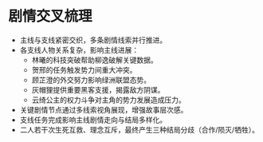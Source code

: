 # 剧情交叉梳理

- 主线与支线紧密交织，多条剧情线索并行推进。
- 各支线人物关系复杂，影响主线进展：
  - 林曦的科技突破帮助柳逸破解关键数据。
  - 贺邢的任务触发势力间重大冲突。
  - 顾芷澄的外交努力影响绿洲联盟态势。
  - 灰帽狸提供重要黑客支援，揭露敌方阴谋。
  - 云绮公主的权力斗争对主角的势力发展造成压力。
- 关键剧情节点通过多线索视角展现，增强故事层次感。
- 支线任务完成影响主线剧情走向与结局多样化。
- 二人若干次生死互救、理念互斥，最终产生三种结局分歧（合作/陨灭/牺牲）。
